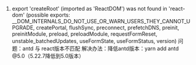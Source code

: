 1. export 'createRoot' (imported as 'ReactDOM') was not found in 'react-dom' (possible exports: __DOM_INTERNALS_DO_NOT_USE_OR_WARN_USERS_THEY_CANNOT_UPGRADE, createPortal, flushSync, preconnect, prefetchDNS, preinit, preinitModule, preload, preloadModule, requestFormReset, unstable_batchedUpdates, useFormState, useFormStatus, version)
问题：antd 与 react版本不匹配
解决办法：降低antd版本：yarn add antd @5.0（5.22.7降低到5.0版本）